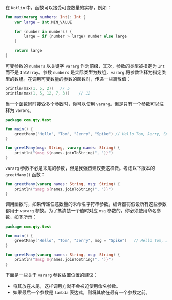 在 `Kotlin` 中，函数可以接受可变数量的实参，例如：

```kotlin
fun max(vararg numbers: Int): Int {
	var large = Int.MIN_VALUE
	
	for (number in numbers) {
		large = if (number > large) number else large
	}
	
	return large
}
```

可变参数的 `numbers` 以关键字 `vararg` 作为前缀，其次，参数的类型被指定为 `Int` 而不是 `IntArray`。参数 `numbers` 是实际类型为数组，`vararg` 将参数注释为指定类型的数组。在调用可变数量的参数的函数时，传递一些离散值：

```kotlin
println(max(1, 5, 2))	// 5
println(max(1, 5, 12, 7, 3))	// 12
```

当一个函数同时接受多个参数时，你可以使用 `vararg`。但是只有一个参数可以注释为 `vararg`。

```kotlin
package com.qty.test

fun main() {
	greetMany("Hello", "Tom", "Jerry", "Spike")	// Hello Tom, Jerry, Spike
}

fun greetMany(msg: String, vararg names: String) {
	println("$msg ${names.joinToString(", ")}")
}
```

`vararg` 参数不必是末尾的参数，但是我强烈建议要这样做。考虑以下版本的 `greetMany()` 函数：

```kotlin
fun greetMany(vararg names: String, msg: String) {
	println("$msg ${names.joinToString(", ")}")
}
```

调用函数时，如果传递任意数量的未命名字符串参数，编译器将假设所有这些参数都用于 `vararg` 参数。为了搞清楚一个值时对应 `msg` 参数的，你必须使用命名参数，如下所示：

```kotlin
package com.qty.test

fun main() {
	greetMany("Hello", "Tom", "Jerry", msg = "Spike")	// Hello Tom, Jerry, Spike
}

fun greetMany(vararg names: String, msg: String) {
	println("$msg ${names.joinToString(", ")}")
}
```

下面是一些关于 `vararg` 参数放置位置的建议：

+ 将其放在末尾，这样调用方就不会被迫使用命名参数。
+ 如果最后一个参数是 `lambda` 表达式，则将其放在最有一个参数之前。



